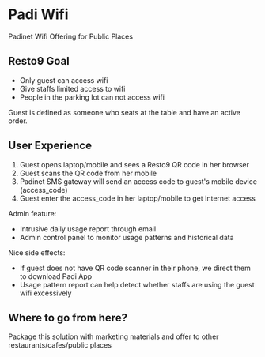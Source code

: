 # Padi Wifi

Padinet Wifi Offering for Public Places

## Resto9 Goal

- Only guest can access wifi
- Give staffs limited access to wifi
- People in the parking lot can not access wifi

Guest is defined as someone who seats at the table and have an active order.

## User Experience

1. Guest opens laptop/mobile and sees a Resto9 QR code in her browser
2. Guest scans the QR code from her mobile
2. Padinet SMS gateway will send an access code to guest's mobile device (access_code)
3. Guest enter the access_code in her laptop/mobile to get Internet access

Admin feature:
- Intrusive daily usage report through email
- Admin control panel to monitor usage patterns and historical data

Nice side effects:
- If guest does not have QR code scanner in their phone, we direct them to download Padi App
- Usage pattern report can help detect whether staffs are using the guest wifi excessively

## Where to go from here?

Package this solution with marketing materials and offer to other restaurants/cafes/public places
